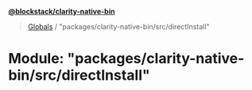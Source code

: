 **[@blockstack/clarity-native-bin](../README.md)**

> [Globals](../globals.md) / "packages/clarity-native-bin/src/directInstall"

# Module: "packages/clarity-native-bin/src/directInstall"
